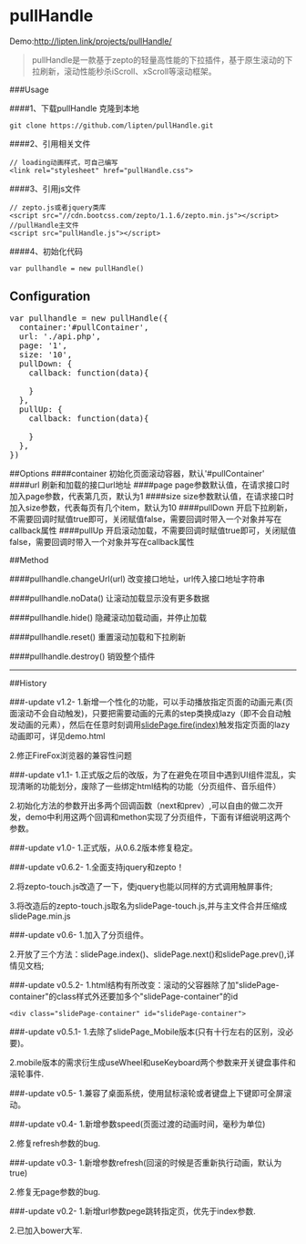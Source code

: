 # pullHandle
Demo:http://lipten.link/projects/pullHandle/


> pullHandle是一款基于zepto的轻量高性能的下拉插件，基于原生滚动的下拉刷新，滚动性能秒杀iScroll、xScroll等滚动框架。

###Usage

####1、下载pullHandle
克隆到本地
```
git clone https://github.com/lipten/pullHandle.git
```


####2、引用相关文件
```
// loading动画样式，可自己编写
<link rel="stylesheet" href="pullHandle.css">                       
```

####3、引用js文件
```
// zepto.js或者jquery类库
<script src="//cdn.bootcss.com/zepto/1.1.6/zepto.min.js"></script>  
//pullHandle主文件
<script src="pullHandle.js"></script>                               
```

####4、初始化代码
```
var pullhandle = new pullHandle()
```

## Configuration

<pre>
var pullhandle = new pullHandle({
  container:'#pullContainer',
  url: './api.php',
  page: '1',
  size: '10',
  pullDown: {
    callback: function(data){

    }
  },
  pullUp: {
    callback: function(data){

    }
  },
})
</pre>


##Options
####container
初始化页面滚动容器，默认'#pullContainer'
####url
刷新和加载的接口url地址
####page
page参数默认值，在请求接口时加入page参数，代表第几页，默认为1
####size
size参数默认值，在请求接口时加入size参数，代表每页有几个item，默认为10
####pullDown
开启下拉刷新，不需要回调时赋值true即可，关闭赋值false，需要回调时带入一个对象并写在callback属性
####pullUp
开启滚动加载，不需要回调时赋值true即可，关闭赋值false，需要回调时带入一个对象并写在callback属性

##Method

####pullhandle.changeUrl(url)
改变接口地址，url传入接口地址字符串

####pullhandle.noData()
让滚动加载显示没有更多数据

####pullhandle.hide()
隐藏滚动加载动画，并停止加载

####pullhandle.reset()
重置滚动加载和下拉刷新

####pullhandle.destroy()
销毁整个插件


---

##History

###-update v1.2-
1.新增一个性化的功能，可以手动播放指定页面的动画元素(页面滚动不会自动触发)，只要把需要动画的元素的step类换成lazy（即不会自动触发动画的元素），然后在任意时刻调用[slidePage.fire(index)][1]触发指定页面的lazy动画即可，详见demo.html

2.修正FireFox浏览器的兼容性问题

###-update v1.1-
1.正式版之后的改版，为了在避免在项目中遇到UI组件混乱，实现清晰的功能划分，废除了一些绑定html结构的功能（分页组件、音乐组件）

2.初始化方法的参数开出多两个回调函数（next和prev）,可以自由的做二次开发，demo中利用这两个回调和methon实现了分页组件，下面有详细说明这两个参数。


###-update v1.0-
1.正式版，从0.6.2版本修复稳定。

###-update v0.6.2-
1.全面支持jquery和zepto！

2.将zepto-touch.js改造了一下，使jquery也能以同样的方式调用触屏事件;

3.将改造后的zepto-touch.js取名为slidePage-touch.js,并与主文件合并压缩成slidePage.min.js


###-update v0.6-
1.加入了分页组件。

2.开放了三个方法：slidePage.index()、slidePage.next()和slidePage.prev(),详情见文档;



###-update v0.5.2-
1.html结构有所改变：滚动的父容器除了加"slidePage-container"的class样式外还要加多个"slidePage-container"的id
```
<div class="slidePage-container" id="slidePage-container">
```

###-update v0.5.1-
1.去除了slidePage_Mobile版本(只有十行左右的区别，没必要)。

2.mobile版本的需求衍生成useWheel和useKeyboard两个参数来开关键盘事件和滚轮事件.

###-update v0.5-
1.兼容了桌面系统，使用鼠标滚轮或者键盘上下键即可全屏滚动。

###-update v0.4-
1.新增参数speed(页面过渡的动画时间，毫秒为单位)

2.修复refresh参数的bug.

###-update v0.3-
1.新增参数refresh(回滚的时候是否重新执行动画，默认为true)

2.修复无page参数的bug.

###-update v0.2-
1.新增url参数pege跳转指定页，优先于index参数.

2.已加入bower大军.


  [1]: https://github.com/lipten/slidePage#slidepagefirepageindex
  [2]: https://github.com/lipten/slidePage#using-animation

